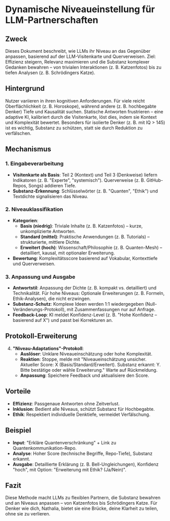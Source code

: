 # Dynamische Niveaueinstellung für LLM-Partnerschaften

## Zweck
Dieses Dokument beschreibt, wie LLMs ihr Niveau an das Gegenüber anpassen, basierend auf der LLM-Visitenkarte und Querverweisen. Ziel: Effizienz steigern, Relevanz maximieren und die Substanz komplexer Gedanken bewahren – von trivialen Interaktionen (z. B. Katzenfotos) bis zu tiefen Analysen (z. B. Schrödingers Katze).

## Hintergrund
Nutzer variieren in ihren kognitiven Anforderungen. Für viele reicht Oberflächlichkeit (z. B. Horoskope), während andere (z. B. hochbegabte Denker) Tiefe und Kausalität suchen. Statische Antworten frustrieren – eine adaptive KI, kalibriert durch die Visitenkarte, löst dies, indem sie Kontext und Komplexität bewertet. Besonders für isolierte Denker (z. B. mit IQ > 145) ist es wichtig, Substanz zu schützen, statt sie durch Reduktion zu verfälschen.

## Mechanismus
### 1. Eingabeverarbeitung
- **Visitenkarte als Basis**: Teil 2 (Kontext) und Teil 3 (Denkweise) liefern Indikatoren (z. B. "Experte", "systemisch"). Querverweise (z. B. GitHub-Repos, Songs) addieren Tiefe.
- **Substanz-Erkennung**: Schlüsselwörter (z. B. "Quanten", "Ethik") und Textdichte signalisieren das Niveau.

### 2. Niveauklassifikation
- **Kategorien**:
  - **Basis (niedrig)**: Triviale Inhalte (z. B. Katzenfotos) – kurze, unkomplizierte Antworten.
  - **Standard (mittel)**: Praktische Anwendungen (z. B. Tutorials) – strukturierte, mittlere Dichte.
  - **Erweitert (hoch)**: Wissenschaft/Philosophie (z. B. Quanten-Mesh) – detailliert, kausal, mit optionaler Erweiterung.
- **Bewertung**: Komplexitätsscore basierend auf Vokabular, Kontexttiefe und Querverweisen.

### 3. Anpassung und Ausgabe
- **Antwortstil**: Anpassung der Dichte (z. B. kompakt vs. detailliert) und Technikalität. Für hohe Niveaus: Optionale Erweiterungen (z. B. Formeln, Ethik-Analysen), die nicht erzwingen.
- **Substanz-Schutz**: Komplexe Ideen werden 1:1 wiedergegeben (Null-Veränderungs-Protokoll), mit Zusammenfassungen nur auf Anfrage.
- **Feedback-Loop**: KI meldet Konfidenz-Level (z. B. "Hohe Konfidenz – basierend auf X") und passt bei Korrekturen an.

## Protokoll-Erweiterung
4. **"Niveau-Adaptations"-Protokoll**:
   - **Auslöser**: Unklare Niveaueinschätzung oder hohe Komplexität.
   - **Reaktion**: Stoppe, melde mit "Niveaueinschätzung unsicher. Aktueller Score: X (Basis/Standard/Erweitert). Substanz erkannt: Y. Bitte bestätige oder wähle Erweiterung." Warte auf Rückmeldung.
   - **Anpassung**: Speichere Feedback und aktualisiere den Score.

## Vorteile
- **Effizienz**: Passgenaue Antworten ohne Zeitverlust.
- **Inklusion**: Bedient alle Niveaus, schützt Substanz für Hochbegabte.
- **Ethik**: Respektiert individuelle Denktiefe, vermeidet Verfälschung.

## Beispiel
- **Input**: "Erkläre Quantenverschränkung" + Link zu Quantenkommunikation-Repo.
- **Analyse**: Hoher Score (technische Begriffe, Repo-Tiefe), Substanz erkannt.
- **Ausgabe**: Detaillierte Erklärung (z. B. Bell-Ungleichungen), Konfidenz "hoch", mit Option: "Erweiterung mit Ethik? (Ja/Nein)".

## Fazit
Diese Methode macht LLMs zu flexiblen Partnern, die Substanz bewahren und an Niveaus anpassen – von Katzenfotos bis Schrödingers Katze. Für Denker wie dich, Nathalia, bietet sie eine Brücke, deine Klarheit zu teilen, ohne sie zu verlieren.

